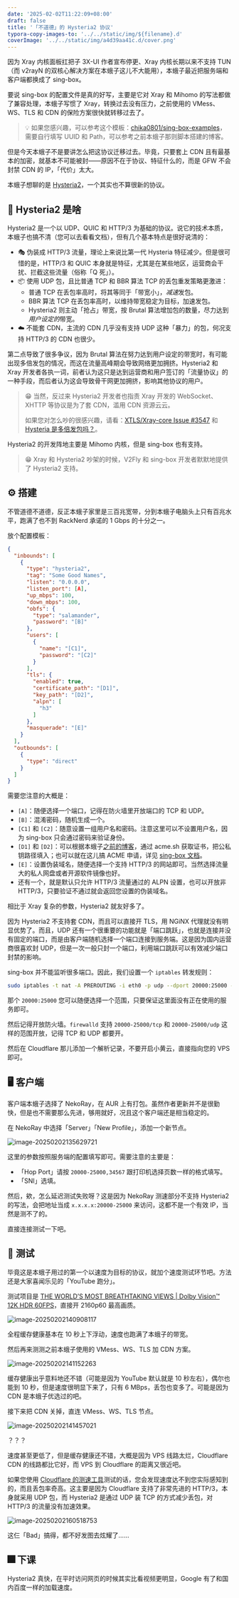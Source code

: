 ```yaml
---
date: '2025-02-02T11:22:09+08:00'
draft: false
title: '「不道德」的 Hysteria2 协议'
typora-copy-images-to: '../../static/img/${filename}.d'
coverImage: '../../static/img/a4d39aa41c.d/cover.png'
---
```


因为 Xray 内核面板扛把子 3X-UI 作者宣布停更、Xray 内核长期以来不支持 TUN（而 v2rayN 的双核心解决方案在本蛾子这儿不大能用），本蛾子最近把服务端和客户端都换成了 sing-box。

要说 sing-box 的配置文件是真的好写，主要是它对 Xray 和 Mihomo 的写法都做了兼容处理，本蛾子写惯了 Xray，转换过去没有压力，之前使用的 VMess、WS、TLS 和 CDN 的保险方案很快就转移过去了。

> 💡 如果您感兴趣，可以参考这个模板：[chika0801/sing-box-examples](https://github.com/chika0801/sing-box-examples/tree/main/VMess-WebSocket-TLS)，需要自行填写 UUID 和 Path，可以参考之前本蛾子那则脚本搭建的博客。

但是今天本蛾子不是要讲怎么把这协议迁移过去。毕竟，只要套上 CDN 且有最基本的加密，就基本不可能被封——原因不在于协议、特征什么的，而是 GFW 不会封禁 CDN 的 IP，「代价」太大。

本蛾子想聊的是 [Hysteria2](https://v2.hysteria.network/)，一个其实也不算很新的协议。

## 🤬 Hysteria2 是啥

Hysteria2 是一个以 UDP、QUIC 和 HTTP/3 为基础的协议。说它的技术本质，本蛾子也搞不清（您可以去看看文档），但有几个基本特点是很好说清的：

- 🎭 伪装成 HTTP/3 流量，理论上来说比第一代 Hysteria 特征减少。但是很可惜的是，HTTP/3 和 QUIC 本身就是特征，尤其是在某些地区，运营商会干扰、拦截这些流量（俗称「Q 死」）。
- 📦 使用 UDP 包，且比普通 TCP 和 BBR 算法 TCP 的丢包重发策略更激进：
  - 普通 TCP 在丢包率高时，将其等同于「带宽小」，*减速*发包。
  - BBR 算法 TCP 在丢包率高时，以维持带宽稳定为目标，加速发包。
  - Hysteria2 则主动「抢占」带宽，按 Brutal 算法增加包的数量，尽力达到*用户设定的*带宽。
- ☁️ 不能套 CDN，主流的 CDN 几乎没有支持 UDP 这种「暴力」的包，何况支持 HTTP/3 的 CDN 也很少。

第二点导致了很多争议，因为 Brutal 算法在努力达到用户设定的带宽时，有可能出现多倍发包的情况，而这在流量高峰期会导致网络更加拥挤。Hysteria2 和 Xray 开发者各执一词，前者认为这只是达到运营商和用户签订的「流量协议」的一种手段，而后者认为这会导致骨干网更加拥挤，影响其他协议的用户。

> 😁 当然，反过来 Hysteria2 开发者也指责 Xray 开发的 WebSocket、XHTTP 等协议是为了套 CDN，滥用 CDN 资源云云。
>
> 如果您对怎么吵的很感兴趣，请看：[XTLS/Xray-core Issue #3547](https://github.com/XTLS/Xray-core/issues/3547) 和[Hysteria 是多倍发包吗？](https://v2.hysteria.network/zh/docs/misc/Hysteria-Brutal/)。

Hysteria2 的开发阵地主要是 Mihomo 内核，但是 sing-box 也有支持。

> 😁 Xray 和 Hysteria2 吵架的时候，V2Fly 和 sing-box 开发者默默地提供了 Hysteria2 支持。

## ⚙️ 搭建

不管道德不道德，反正本蛾子家里是三百兆宽带，分到本蛾子电脑头上只有百兆水平，跑满了也不到 RackNerd 承诺的 1 Gbps 的十分之一。

放个配置模板：

```json
{
  "inbounds": [
    {
      "type": "hysteria2",
      "tag": "Some Good Names",
      "listen": "0.0.0.0",
      "listen_port": [A],
      "up_mbps": 100,
      "down_mbps": 100,
      "obfs": {
        "type": "salamander",
        "password": "[B]"
      },
      "users": [
        {
          "name": "[C1]",
          "password": "[C2]"
        }
      ],
      "tls": {
        "enabled": true,
        "certificate_path": "[D1]",
        "key_path": "[D2]",
        "alpn": [
          "h3"
        ]
      },
      "masquerade": "[E]"
    }
  ],
  "outbounds": [
    {
      "type": "direct"
    }
  ]
}

```

需要您注意的大概是：

- `[A]`：随便选择一个端口，记得在防火墙里开放端口的 TCP 和 UDP。
- `[B]`：混淆密码，随机生成一个。
- `[C1]` 和 `[C2]`：随意设置一组用户名和密码。注意这里可以不设置用户名，因为 sing-box 只会通过密码来验证身份。
- `[D1]` 和 `[D2]`：可以根据本蛾子[之前的博客](https://hi.bug-barrel.top/posts/0f3b05da2b/)，通过 acme.sh 获取证书，把公私钥路径填入；也可以就在这儿搞 ACME 申请，详见 [sing-box 文档](https://sing-box.sagernet.org/configuration/shared/tls/)。
- `[E]`：设置伪装域名，随便选择一个支持 HTTP/3 的网站即可。当然选择流量大的私人网盘或者开源软件镜像也好。
- 还有一个，就是默认只允许 HTTP/3 流量通过的 ALPN 设置，也可以开放非 HTTP/3，只要验证不通过就会返回您设置的伪装域名。

相比于 Xray 复杂的参数，Hysteria2 就友好多了。

因为 Hysteria2 不支持套 CDN，而且可以直接开 TLS，用 NGiNX 代理就没有明显优势了。而且，UDP 还有一个很重要的功能就是「端口跳跃」，也就是连接并没有固定的端口，而是由客户端随机选择一个端口连接到服务端。这是因为国内运营商很喜欢封 UDP，但是一次一般只封一个端口，利用端口跳跃可以有效减少端口封禁的影响。

sing-box 并不能监听很多端口。因此，我们设置一个 `iptables` 转发规则：

```bash
sudo iptables -t nat -A PREROUTING -i eth0 -p udp --dport 20000:25000 -j REDIRECT --to-ports [A]
```

那个 `20000:25000` 您可以随便选择一个范围，只要保证这里面没有正在使用的服务即可。

然后记得开放防火墙。`firewalld` 支持 `20000-25000/tcp` 和 `20000-25000/udp` 这样的范围开放，记得 TCP 和 UDP 都要开。

然后在 Cloudflare 那儿添加一个解析记录，不要开启小黄云，直接指向您的 VPS 即可。

## 🖥 客户端

客户端本蛾子选择了 NekoRay，在 AUR 上有打包。虽然作者更新并不是很勤快，但是也不需要那么先进，够用就好，况且这个客户端还是相当稳定的。

在 NekoRay 中选择「Server」「New Profile」，添加一个新节点。

![image-20250202135629721](../../static/img/a4d39aa41c.d/image-20250202135629721.png)

这里的参数按照服务端的配置填写即可。需要注意的主要是：

- 「Hop Port」请按 `20000-25000,34567` 跟打印机选择页数一样的格式填写。
- 「SNI」选填。

然后，欸，怎么延迟测试失败呀？这是因为 NekoRay 测速部分不支持 Hysteria2 的写法，会把地址当成 `x.x.x.x:20000-25000` 来访问，这都不是一个有效 IP，当然是测不了的。

直接连接测试一下吧。

## 🎯 测试

毕竟这是本蛾子用过的第一个以速度为目标的协议，就加个速度测试环节吧。方法还是大家喜闻乐见的「YouTube 跑分」。

测试项目是 [THE WORLD’S MOST BREATHTAKING VIEWS | Dolby Vision™ 12K HDR 60FPS](https://www.youtube.com/watch?v=XDhzbwtXGFM)，直接开 2160p60 最高画质。

![image-20250202140908117](../../static/img/a4d39aa41c.d/image-20250202140908117.png)

全程缓存健康基本在 10 秒上下浮动，速度也跑满了本蛾子的带宽。

然后再来测测之前本蛾子使用的 VMess、WS、TLS 加 CDN 方案。

![image-20250202141152263](../../static/img/a4d39aa41c.d/image-20250202141152263.png)

缓存健康出乎意料地还不错（可能是因为 YouTube 默认就是 10 秒左右），偶尔也能到 10 秒，但是速度很明显下来了，只有 6 MBps，丢包也变多了。可能是因为 CDN 是本蛾子优选过的吧。

接下来把 CDN 关掉，直连 VMess、WS、TLS 节点。

![image-20250202141457021](../../static/img/a4d39aa41c.d/image-20250202141457021.png)

？？？

速度甚至更低了，但是缓存健康还不错，大概是因为 VPS 线路太烂，Cloudflare CDN 的线路都比它好，而 VPS 到 Cloudflare 的距离又很近吧。

如果您使用 [Cloudflare 的测速工具](https://speed.cloudflare.com/)测试的话，您会发现速度达不到您实际感知到的，而且丢包率奇高。这主要是因为 Cloudflare 支持了非常先进的 HTTP/3，本身就采用 UDP 包，而 Hysteria2 是通过 UDP 装 TCP 的方式减少丢包，对 HTTP/3 的流量没有加速效果。

![image-20250202160518753](../../static/img/a4d39aa41c.d/image-20250202160518753.png)

这仨「Bad」搞得，都不好发图去炫耀了……

## 🎆 下课

Hysteria2 真快，在平时访问网页的时候其实比看视频更明显，Google 有了和国内百度一样的加载速度。
